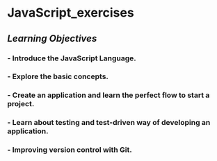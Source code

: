 # JavaScript_exercises
## *Learning Objectives*

### - Introduce the JavaScript Language. 
### - Explore the basic concepts.
### - Create an application and learn the perfect flow to start a project.
### - Learn about testing and test-driven way of developing an application.
### - Improving version control with Git.

